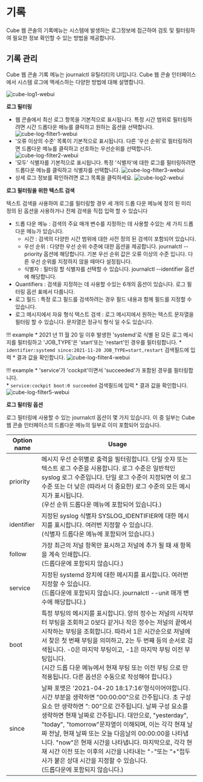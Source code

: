 # 기록
Cube 웹 콘솔의 기록메뉴는 시스템에 발생하는 로그정보에 접근하여 검토 및 필터링하여 필요한 정보 확인할 수 있는 방법을 제공합니다.

## 기록 관리
Cube 웹 콘솔 기록 메뉴는 journalctl 유틸리티의 UI입니다. Cube 웹 콘솔 인터페이스에서 시스템 로그에 액세스하는 다양한 방법에 대해 설명합니다.

![cube-log1-webui](../../assets/images/cube_log1_webUI.png)

**로그 필터링**

* 웹 콘솔에서 최신 로그 항목을 기본적으로 표시됩니다. 특정 시간 범위로 필터링하려면 시간 드롭다운 메뉴를 클릭하고 원하는 옵션을 선택합니다.
![cube-log-filter1-webui](../../assets/images/cube_log_filter1_webUI.png)
* '오류 이상의 수준' 목록이 기본적으로 표시됩니다. 다른 '우선 순위'로 필터링하려면 드롭다운 메뉴를 클릭하고 선호하는 우선순위를 선택합니다.
![cube-log-filter2-webui](../../assets/images/cube_log_filter2_webUI.png)
* '모두' 식별자를 기본적으로 표시됩니다. 특정 '식별자'에 대한 로그를 필터링하려면 드롭다운 메뉴를 클릭하고 식별자를 선택합니다.
![cube-log-filter3-webui](../../assets/images/cube_log_filter3_webUI.png)
* 상세 로그 정보를 확인하려면 로그 목록을 클릭하세요.
![cube-log2-webui](../../assets/images/cube_log2_webUI.png)

**로그 필터링을 위한 텍스트 검색**

텍스트 검색을 사용하여 로그를 필터링할 경우 세 개의 드롭 다운 메뉴에 정의 된 미리 정의 된 옵션을 사용하거나 전체 검색을 직접 입력 할 수 있습니다

* 드롭 다운 메뉴 : 검색의 주요 매개 변수를 지정하는 데 사용할 수있는 세 가지 드롭 다운 메뉴가 있습니다.
    * 시간 : 검색의 다양한 시간 범위에 대한 사전 정의 된 검색이 포함되어 있습니다.
    * 우선 순위 : 다양한 우선 순위 수준에 대한 옵션을 제공합니다. journalctl --priority 옵션에 해당합니다. 기본 우선 순위 값은 오류 이상의 수준 입니다. 다른 우선 순위를 지정하지 않을 때마다 설정됩니다.
    * 식별자 : 필터링 할 식별자를 선택할 수 있습니다. journalctl --identifier 옵션에 해당합니다.
* Quantifiers : 검색을 지정하는 데 사용할 수있는 6개의 옵션이 있습니다. 로그 필터링 옵션 표에서 다룹니다.
* 로그 필드 : 특정 로그 필드를 검색하려는 경우 필드 내용과 함께 필드를 지정할 수 있습니다.
* 로그 메시지에서 자유 형식 텍스트 검색 : 로그 메시지에서 원하는 텍스트 문자열을 필터링 할 수 있습니다. 문자열은 정규식 형식 일 수도 있습니다.

!!! example
    * 2021 년 11 월 20 일 이후 발생한 'systemd'로 식별 된 모든 로그 메시지를 필터링하고 'JOB_TYPE'은 'start'또는 'restart'인 경우를 필터링합니다.
        * `identifier:systemd since:2021-11-20 JOB_TYPE=start,restart` 검색필드에 입력
        * 결과 값을 확인합니다.
        ![cube-log-filter4-webui](../../assets/images/cube_log_filter4_webUI.png)

!!! example
    * 'service'가 'cockpit'이면서 'succeeded'가 포함된 경우를 필터링합니다.    
        * `service:cockpit boot:0 succeeded` 검색필드에 입력
        * 결과 값을 확인합니다.    
        ![cube-log-filter5-webui](../../assets/images/cube_log_filter5_webUI.png)

**로그 필터링 옵션**

로그 필터링에 사용할 수 있는 journalctl 옵션이 몇 가지 있습니다. 이 중 일부는 Cube 웹 콘솔 인터페이스의 드롭다운 메뉴의 일부로 이미 포함되어 있습니다.

Option name|Usage
------------|----- 
priority| 메시지 우선 순위별로 출력을 필터링합니다. 단일 숫자 또는 텍스트 로그 수준을 사용합니다. 로그 수준은 일반적인 syslog 로그 수준입니다. 단일 로그 수준이 지정되면 이 로그 수준 또는 더 낮은 (따라서 더 중요한) 로그 수준의 모든 메시지가 표시됩니다.<br>(우선 순위 드롭다운 메뉴에 포함되어 있습니다.)
identifier| 지정된 syslog 식별자 SYSLOG_IDENTIFIER에 대한 메시지를 표시합니다. 여러번 지정할 수 있습니다.<br>(식별자 드롭다운 메뉴에 포함되어 있습니다.)
follow| 가장 최근의 저널 항목만 표시하고 저널에 추가 될 때 새 항목을 계속 인쇄합니다.<br>(드롭다운에 포함되지 않습니다.)
service| 지정된 systemd 장치에 대한 메시지를 표시합니다. 여러번 지정할 수 있습니다.<br>(드롭다운에 포함되지 않습니다. journalctl --unit 매개 변수에 해당합니다.)
boot| 특정 부팅의 메시지를 표시합니다. 양의 정수는 저널의 시작부터 부팅을 조회하고 0보다 같거나 작은 정수는 저널의 끝에서 시작하는 부팅을 조회합니다. 따라서 1은 시간순으로 저널에서 찾은 첫 번째 부팅을 의미하고, 2는 두 번째 등의 순서로 검색됩니다. -0은 마지막 부팅이고, -1은 마지막 부팅 이전 부팅입니다.<br>(시간 드롭 다운 메뉴에서 현재 부팅 또는 이전 부팅 으로 만 적용됩니다. 다른 옵션은 수동으로 작성해야 합니다.)
since| 날짜 포맷은 '2021-04-20 18:17:16'형식이어야합니다. 시간 부분을 생략하면 "00:00:00"으로 간주됩니다. 초 구성 요소 만 생략하면 ": 00"으로 간주됩니다. 날짜 구성 요소를 생략하면 현재 날짜로 간주됩니다. 대안으로, "yesterday", "today", "tomorrow"문자열이 이해되며, 이는 각각 현재 날짜 전날, 현재 날짜 또는 오늘 다음날의 00:00:00을 나타냅니다. "now"은 현재 시간을 나타냅니다. 마지막으로, 각각 현재 시간 이전 또는 이후의 시간을 나타내는 "-"또는 "+"접두사가 붙은 상대 시간을 지정할 수 있습니다. <br>(드롭다운에 포함되지 않습니다.)